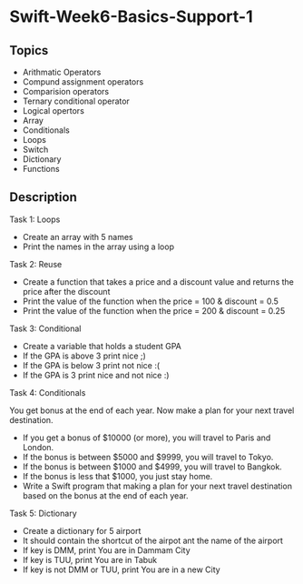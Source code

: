 # Swift-Week6-Basics-Support-1


## Topics
- Arithmatic Operators
- Compund assignment operators
- Comparision operators
- Ternary conditional operator
- Logical opertors 
- Array
- Conditionals
- Loops
- Switch
- Dictionary 
- Functions

## Description 

Task 1: Loops	
- Create an array with 5 names
- Print the names in the array using a loop

Task 2: Reuse
- Create a function that takes a price and a discount value and returns the price after the discount 
- Print the value of the function when the price = 100 & discount = 0.5
- Print the value of the function when the price = 200 & discount = 0.25
	
Task 3: Conditional 
- Create a variable that holds a student GPA
- If the GPA is above 3 print nice ;)
- If the GPA is below 3 print not nice :(
- If the GPA is 3 print nice and not nice :)

Task 4: Conditionals 
	
  You get bonus at the end of each year. 
	Now make a plan for your next travel destination.  

- If you get a bonus of $10000 (or more), you will travel to Paris and London. 
- If the bonus is between $5000 and $9999, you will travel to Tokyo.
- If the bonus is between $1000 and $4999, you will travel to Bangkok.
- If the bonus is less that $1000, you just stay home.
- Write a Swift program that making a plan for your next travel destination based on the bonus at the end of each year.

Task 5: Dictionary 
- Create a dictionary for 5 airport
- It should contain the shortcut of the airpot ant the name of the airport
- If key is DMM, print You are in Dammam City
- If key is TUU, print You are in Tabuk
- If key is not DMM or TUU, print You are in a new City 

